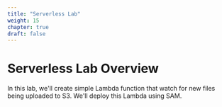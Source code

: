 ```yaml
---
title: "Serverless Lab"
weight: 15
chapter: true
draft: false
---
```


# Serverless Lab Overview
In this lab, we'll create simple Lambda function that watch for new files being uploaded to S3. We'll deploy this Lambda using SAM.
